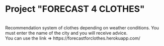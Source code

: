<h1> Project "FORECAST 4 CLOTHES" </h1>
<br>
Recommendation system of clothes depending on weather conditions. You must enter the name of the city and you will receive advice. 
<br>
You can use the link => https://forecastforclothes.herokuapp.com/
